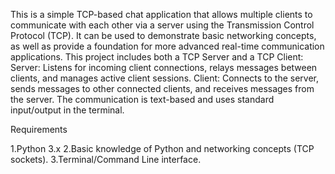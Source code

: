 This is a simple TCP-based chat application that allows multiple clients to communicate with each other via a server using the Transmission Control Protocol (TCP). It can be used to demonstrate basic networking concepts, as well as provide a foundation for more advanced real-time communication applications.
This project includes both a TCP Server and a TCP Client:
      Server: Listens for incoming client connections, relays messages between clients, and manages active client sessions.
      Client: Connects to the server, sends messages to other connected clients, and receives messages from the server.
The communication is text-based and uses standard input/output in the terminal.

Requirements

1.Python 3.x
2.Basic knowledge of Python and networking concepts (TCP sockets).
3.Terminal/Command Line interface.
